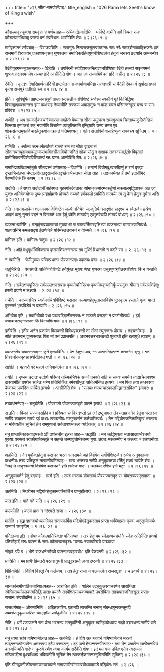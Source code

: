 +++
title = "०२६ सीता-रामयोर्संवादः"
title_english = "026 Rama lets Seetha know of King s wish"

+++


कौशल्यावृत्तमुक्त्वा रामवृत्तान्तं वर्णयन्नाह-- अभिवाद्येत्यादिभिः ।
धर्मिष्ठे वर्त्मनि मार्गे स्थितः रामः कौशल्यामभिवाद्य प्रणम्य वनं
संप्रस्थितः आसीदिति शेषः  ॥  २।२६।१  ॥   

  

मार्गवृत्तान्तं वर्णयन्नाह-- विराजयन्निति । राजसुतः
नित्यराजसुतत्वाक्रान्तः रामः नरैः रामदर्शनाकाङ्क्षिजनैः वृतं राजमार्गं
विराजयन् प्रकाशयन् सन् गुणवत्तया समाधिकरहितगुणविशिष्टत्वेन हेतुना जनस्य
हृदयानि आममन्थेव  ॥  २।२६।२  ॥   

  

वैदेहीगृहगमनमुपक्रमन्नाह-- वैदेहीति । तपस्विनी
सर्वविषयकनित्यज्ञानविशिष्टा वैदेही तत्सर्वं सवृत्तगमनं शुश्राव
तद्वनगमनमेव तस्याः हृदि आसीदिति शेषः । अत एव राज्याभिषेचनं हृदि नासीत्
 ॥  २।२६।३  ॥   

  

देवेति । कृतज्ञा देवादिप्रार्थनावेदित्री हृष्टचेतना राजधर्माणामभिज्ञा
तत्त्वज्ञात्री सा वैदेही देवकार्यं सूर्याद्याराधनं कृत्वा राजपुत्रं
प्रतीक्षते स्म  ॥  २।२६।४  ॥   

  

प्रेति । सुविभूषितं प्रहृष्टजनसंपूर्णं प्राप्तानन्दसखीजनविशिष्टं
स्ववेश्म स्वकीयं गृहं किंचिद्ध्रिया पित्राद्याज्ञापनमन्तरा इमां कथं सह
नेष्यामीति लज्जया अवाङ्मुखः न वाक् वचनं यस्मिन्तन्मुखं यस्य स रामः
प्रविवेश  ॥  २।२६।५  ॥   

  

अथेति । अथ रामकर्तृकवचनोच्चारणाभावहेतोः वेपमाना सीता समुत्पत्य
सम्यगुत्थाय चिन्ताव्याकुलितेन्द्रियं चिन्तया इमां कथं सह नयामीति विचारेण
व्याकुलितानि इन्द्रियाणि यस्य तमत एव
शोकसंतप्तमुक्तविचारहेतुकशोकाक्रान्तं पतिमपश्यत् । एतेन
सीतावियोगासहिष्णुत्वं राघवस्य सूचितम्  ॥  २।२६।६  ॥   

  

तामिति । धर्मात्मा परमधर्मप्रवर्तको राघवो रामः तां सीतां दृष्ट्वा तं
सीतानयनयुक्त्यभावमूलकसंभावितसीतावियोगजनितं शोकं सोढुं न शशाक
ततस्तस्माद्धेतोः विवृततां प्रातीतिकवर्णविशेषविशिष्टत्वं गतः प्राप्तः
आसीदिति शेषः  ॥  २।२६।७  ॥   

  

रामाभिप्रायविज्ञानहेतुकं सीताप्रश्नं वर्णयन्नाह-- विवर्णेति । अमर्षणं
वियोगदुःखासहिष्णुं तं रामं दृष्ट्वा दुःखाभिसंतप्ता
चेष्टालक्षिततद्दुःखजनितदुःखेनाभिसंतप्ता सीता आह । तद्वचनमेवाह हे प्रभो
इदानीमिदं वैवर्ण्यादिकं किं कथम्  ॥  २।२६।८  ॥   

  

अद्येति । हे राघव अद्येदानीं बार्हस्पतः बृहस्पतिदेवताकः श्रीमान्
कर्मारम्भकर्तृ़णां सकसलमृद्धिप्रापकः अत एव युक्तः अभिषेकयोग्यः पुष्यः
प्राज्ञैर्ब्राह्मणैः प्रोच्यते कथ्यते हर्षकालो ऽयमिति तात्पर्यम् त्वं तु
केन हेतुना दुर्मना असि  ॥  २।२६।९  ॥   

  

नेति । शतशलाकेन शलाकाशतविशिष्टेन जलफेननिभेन जलवृत्तिफेनसदृशेन सादृश्यं च
श्वेतत्वेन छत्रेण आवृतं वल्गु सुन्दरं वदनं न विराजते अत्र हेतुं वदेति
तात्पर्यम् एवमुत्तरेष्वपि तात्पर्यं बोध्यम्  ॥  २।२६।१०  ॥   

  

व्यजनाभ्यामिति । चन्द्रहंसप्रकाशाभ्यां मुख्याभ्यां च
चक्रवर्तिमात्रवृत्तिभ्यां व्यजनाभ्यां चामराभ्यामित्यर्थः । शतपत्रनिभे
कमलसदृशे ईक्षणे नेत्रे यस्मिंस्तत्तवाननं न वीज्यते  ॥  २।२६।११  ॥   

  

वाग्मिन इति । वाग्मिनः चतुराः  ॥  २।२६।१२  ॥   

  

नेति । क्षौद्रं मधुमूर्धाभिषिक्तस्य कृतसशिरःस्नानस्य तव मूर्ध्नि विधानतो
न ददति स्म  ॥  २।२६।१३  ॥   

  

न त्वामिति । श्रेणीमुख्याः परिषत्प्रधानाः पौरजानपदाः प्रकृतयः प्रजाः  ॥ 
२।२६।१४  ॥   

  

चतुर्भिरिति । वेगसंपन्नैः अतिवेगविशिष्टैः हयैर्युक्तः मुख्यः श्रेष्ठः
पुष्परथः प्रचुरपुष्पभूषितरथविशेषः किं न गच्छति  ॥  २।२६।१५  ॥   

  

नेति । सर्वलक्षणपूजितः सर्वसल्लक्षणसंपन्नः कृष्णमेघगिरिप्रभः
कृष्णमेघकृष्णगिर्युभयसदृशः श्रीमान् सर्वसंपत्तिहेतुः हस्ती प्रयाणे न
लक्ष्यते  ॥  २।२६।१६  ॥   

  

नचेति । काञ्चनचित्रं स्वर्णमयचित्रविशिष्टं भद्रासनं
कल्याणहेतुभूतासनविशेषं पुरस्कृत्य हस्ताग्रे धृत्वा यान्तं पुरस्सरं
भृत्यविशेषं न पश्यामि  ॥  २।२६।१७  ॥   

  

अभिषेक इति । तवाभिषेको यथा यथावदिदानीमसज्जः न सज्जते प्रसङ्गं न
प्राप्नोतीत्यर्थः । इदं यथावत्प्रसङ्गाप्रापणं किं किमर्थमित्यर्थः  ॥ 
२।२६।१८  ॥   

  

इतीवेति । इतीव अनेन प्रकारेण विलपन्तीं विविधपृच्छन्तीं तां सीतां
रघुनन्दनः प्रोवाच । तद्वचनमेवाह-- हे सीते तत्रभवान् पूज्यस्तातः पिता मां
वनं प्रव्राजयति । अत्रभवत्तत्रभवच्छब्दौ पूज्यार्थौ इति हलायुधे स्पष्टम्
 ॥  २।२६।१९  ॥   

  

प्रव्राजनमेव सकारणमाह-- कुले इत्यादिभिः । येन हेतुना अद्य मम आगतमिहागमनं
तत्क्रमेण श्रृणु । गतं तिरश्चीनमनूरुसारथेरितिवत् षष्ठी  ॥  २।२६।२०  ॥   

  

राज्ञेति । महावरौ वरे महत्वं त्वनिवार्यत्वेन  ॥  २।२६।२१  ॥   

  

तयेति । नृपस्य उद्यतः उद्योगो यस्मिन् तस्मिन्नभिषेके सज्जे प्रसक्ते सति
स समयः समयेन त्वद्याचितमवश्यं दास्यामीति शपथेन सहितः धर्मेण
प्रतिनिर्जितः धर्मवशीभूतः अतिधर्मनिष्ठ इत्यर्थः । मम पिता तया लब्धवरया
केकय्या प्रचोदितः प्रार्थित इत्यर्थः । आसीदिति शेषः । "समयाः
शपथाचारकालसिद्धान्तसंविदः" इत्यमरः  ॥  २।२६।२२  ॥   

  

तत्प्रार्थनमेवाह-- चतुर्दशेति । यौवराज्ये यौवराज्यसदृशे पालने इत्यर्थः
 ॥  २।२६।२३  ॥   

  

स इति । विजनं सज्जनसहितं वनं प्रस्थितः सः पित्राज्ञप्तो ऽहं त्वां
द्रष्टुमागतः तेन मत्प्रव्रजनेन हेतुना भरतस्य समीपे कदाचन समये ऽहं कथ्यः
श्लाघनीयः मद्गुणवर्णनं कर्तव्यमित्यर्थः । तेन मद्वियोगजनितातिदुःखं
भरतस्य न भविष्यतीति सूचितं तेन रामगुणानां सर्वतापशामकत्वं व्यञ्जितम्  ॥ 
२।२६।२४  ॥   

  

ननु प्राप्ताधिकारत्वाद्भरतो ऽपि प्रशंसनीय इत्यत आह-- ऋद्धीति । मम
ऋद्धियुक्ताः मत्प्रसादप्राप्तैश्चर्याः पुरुषाः परस्तवं स्वकीयातिस्तुतिं
न सहन्ते तस्माद्धेतोर्भरतस्य गुणाः अग्रतः भरतसमीपे न कत्थ्याः न
श्लाघनीयाः  ॥  २।२६।२५  ॥   

  

अहमिति । तेन पूर्वोक्तहेतुना कदाचन भरतागमनसमये अहं विशेषेण
सर्वविशिष्टत्वेन रूपेण अनुवक्तव्यः कथनीयः तस्य प्रतिकूलं
नाचरणीयमित्याह-- तस्य भरतस्य समीपे अनुकूलतया वर्तितुं शक्यं त्वयेति शेषः
। "अहं ते नानुवक्तव्यो विशेषेण कदाचन" इति प्राचीनः पाठः । कतकेन दर्शित
इति भट्टाः  ॥  २।२६।२६  ॥   

  

अनुकूलवर्तने हेतुं वदन्नाह-- तस्मै इति । तस्मै भरताय यौवराज्यं
यौवराज्यसदृशं सः यौवराज्यसदृशदाता  ॥  २।२६।२७  ॥   

  

अहमिति । स्थिरीभव मद्वियोगहेतुकानवस्थितिं न प्राप्नुहीत्यर्थः  ॥  २।२६।२८
 ॥   

  

यात इति । याते गते सति  ॥  २।२६।२९  ॥   

  

कल्यमिति । कल्यं प्रातः न नरेश्वरो राजा  ॥  २।२६।३०  ॥   

  

मातेति । वृद्धा ज्ञानवयोभ्यामधिका संतापकर्षिता मद्वियोगहेतुकसंतापं
प्राप्ता धर्ममेवाग्रतः कृत्वा अनुसृत्येत्यर्थः सन्मानं सत्कृतिम्  ॥ 
२।२६।३१  ॥   

  

वन्दितव्या इति । शेषाः कौशल्यातिरिक्ताः वन्दितव्याः । तत्र हेतुः मम
स्नेहप्रणयसंभोगैः स्नेहः अतिप्रीतिः प्रणयो ऽतिसौहार्दं भोगः पालनं तैः
समाः कौशल्यासदृश्यः "प्रणयः स्यात्परिचये याच्ञायां  

सौहृदे ऽपि च । भोगे राजधने सौख्ये पालनाभ्यवहारयोः" इति वैजयन्ती  ॥ 
२।२६।३२  ॥   

  

भ्रात्रिति । मम प्राणैः प्रियतरौ भरतशत्रुघ्नौ भ्रातृपुत्रसमौ त्वया
द्रष्टव्यौ  ॥  २।२६।३३  ॥   

  

विप्रियमिति । विप्रियं विरुद्धं नैव कर्तव्यम् । तत्र हेतुः राजा च
पालकत्वेन राजसदृशः । च इवार्थे  ॥  २।२६।३४  ॥   

  

जानकीसमीपवर्तिजनान्शिक्षयन्नाह-- आराधिता इति । शीलेन तदनुकूलस्वाचरणेन
आराधिताः स्वेप्सितधर्मपालकत्वसिद्धिं प्राप्ताः प्रयत्नैः
तदपेक्षितसाधकव्यापारैः उपसेविताः तद्व्यापारजनितसुखं प्राप्ताः राजानः
संप्रसीदन्ति  ॥  २।२६।३५  ॥   

  

राजधर्ममाह-- औरसानिति । अहितकारिणः पुत्रानपि त्यजन्ति जनान्
संबन्धशून्यजन्तूनपि समर्थाननुकूलकारिणः संप्रगृह्णन्ति स्वीकुर्वन्ति  ॥ 
२।२६।३६  ॥   

  

सेति । धर्मे प्रजापालने रता प्रीता भरतस्य समनुवर्तिनी अनुकूला
त्वमिहायोध्यायां राज्ञो दशरथस्य समीपे वसे  ॥  २।२६।३७  ॥   

  

ननु त्वया सहैव गमिष्यामीत्यत आह-- अहमिति । हे प्रिये अहं महावनं
गमिष्यामि वने महत्त्वं त्वद्गमनायोग्यत्वेन अतस्त्वया इहैव वस्तव्यम् । इह
वासे हेत्वन्तरमपीत्याह-- यथा येन प्रकारेण व्यलीकमप्रियं
कस्यचिन्मत्पित्रादेः न कुरुषे तथैव त्वया कार्यम् सदैवेति शेषः । इदं मम
वचः उक्तिः एतेन त्वद्गमने मत्पित्रादीनां दुःखाधिक्यं भविष्यतीति सूचितं
तेन त्वत्कर्तृकगमनमनुचितमिति सूचितम्  ॥  २।२६।३८  ॥   

  

इति श्रीमद्वाल्मीकीयरामायणव्याख्याने रामायणशिरोमणावयोध्याकाण्डे षड्विंशः
सर्गः  ॥  २।२६  ॥   

  

  


